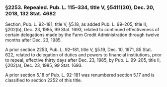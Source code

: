 ### §2253. Repealed. Pub. L. 115–334, title V, §5411(30), Dec. 20, 2018, 132 Stat. 4682 ###

Section, Pub. L. 92–181, title V, §5.18, as added Pub. L. 99–205, title II, §202(b), Dec. 23, 1985, 99 Stat. 1693, related to continued effectiveness of certain delegations made by the Farm Credit Administration through twelve months after Dec. 23, 1985.

A prior section 2253, Pub. L. 92–181, title V, §5.19, Dec. 10, 1971, 85 Stat. 622, related to delegation of duties and powers to financial institutions, prior to repeal, effective thirty days after Dec. 23, 1985, by Pub. L. 99–205, title II, §202(a), Dec. 23, 1985, 99 Stat. 1693.

 A prior section 5.18 of Pub. L. 92–181 was renumbered section 5.17 and is classified to section 2252 of this title.